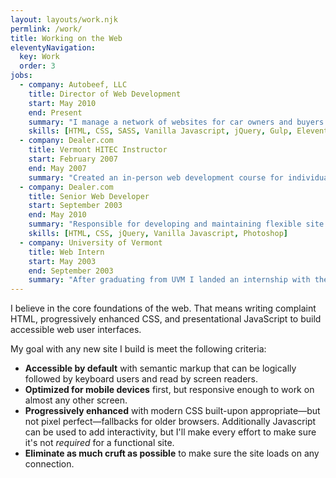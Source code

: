 ```yaml
---
layout: layouts/work.njk
permlink: /work/
title: Working on the Web
eleventyNavigation:
  key: Work
  order: 3
jobs:
  - company: Autobeef, LLC
    title: Director of Web Development
    start: May 2010
    end: Present
    summary: "I manage a network of websites for car owners and buyers. I’m focused on growing the network’s reach through content, advertising, and SEO strategies while managing the site’s email alert system with hundreds of thousands of subscribers."
    skills: [HTML, CSS, SASS, Vanilla Javascript, jQuery, Gulp, Eleventy, Perl, MySQL]
  - company: Dealer.com
    title: Vermont HITEC Instructor
    start: February 2007
    end: May 2007
    summary: "Created an in-person web development course for individuals with no prior web experience. The educational program was a partnership between Vermont HITEC and Dealer.com to provide technical skills and hands-on knowledge to individuals looking for a career change. We went over everything from basic HTML to Git best practices. All participants graduated and were offered full-time gigs."
  - company: Dealer.com
    title: Senior Web Developer
    start: September 2003
    end: May 2010
    summary: "Responsible for developing and maintaining flexible site templates to meet the needs of thousands of car dealership websites. I also built the corporate and special event websites."
    skills: [HTML, CSS, jQuery, Vanilla Javascript, Photoshop]
  - company: University of Vermont
    title: Web Intern
    start: May 2003
    end: September 2003
    summary: "After graduating from UVM I landed an internship with their web development team, where I spent time debugging template layout issues and processing images. It was a great first experience at how large-scale websites operate."
---
```


I believe in the core foundations of the web. That means writing complaint HTML, progressively enhanced CSS, and presentational JavaScript to build accessible web user interfaces. 

My goal with any new site I build is meet the following criteria:

+ **Accessible by default** with semantic markup that can be logically followed by keyboard users and read by screen readers.
+ **Optimized for mobile devices** first, but responsive enough to work on almost any other screen.
+ **Progressively enhanced** with modern CSS built-upon appropriate&#8212;but not pixel perfect&#8212;fallbacks for older browsers. Additionally Javascript can be used to add interactivity, but I'll make every effort to make sure it's not _required_ for a functional site. 
+ **Eliminate as much cruft as possible** to make sure the site loads on any connection.